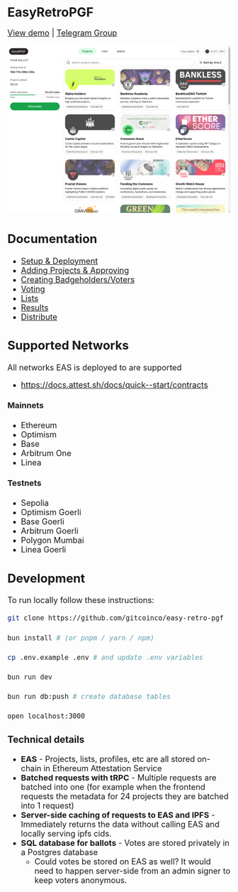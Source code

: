 # EasyRetroPGF

<div style="font-size:18px">

<a href="https://easy-retro-pgf.vercel.app">View demo</a>
<span>|</span>
<a href="https://t.me/+0oycDCvX3QY1NjEx">Telegram Group</a>

<div>

[<img src="./docs/images/screenshot.png">](https://easy-retro-pgf.vercel.app)

## Documentation

- [Setup & Deployment](./docs/01_setup.md)
- [Adding Projects & Approving](./docs/02_adding_projects.md)
- [Creating Badgeholders/Voters](./docs/03_creating_badgeholders.md)
- [Voting](./docs/04_voting.md)
- [Lists](./docs/05_lists.md)
- [Results](./docs/06_results.md)
- [Distribute](./docs/07_distribute.md)

## Supported Networks

All networks EAS is deployed to are supported

- https://docs.attest.sh/docs/quick--start/contracts

#### Mainnets

- Ethereum
- Optimism
- Base
- Arbitrum One
- Linea

#### Testnets

- Sepolia
- Optimism Goerli
- Base Goerli
- Arbitrum Goerli
- Polygon Mumbai
- Linea Goerli

## Development

To run locally follow these instructions:

```sh
git clone https://github.com/gitcoinco/easy-retro-pgf

bun install # (or pnpm / yarn / npm)

cp .env.example .env # and update .env variables

bun run dev

bun run db:push # create database tables

open localhost:3000
```

### Technical details

- **EAS** - Projects, lists, profiles, etc are all stored on-chain in Ethereum Attestation Service
- **Batched requests with tRPC** - Multiple requests are batched into one (for example when the frontend requests the metadata for 24 projects they are batched into 1 request)
- **Server-side caching of requests to EAS and IPFS** - Immediately returns the data without calling EAS and locally serving ipfs cids.
- **SQL database for ballots** - Votes are stored privately in a Postgres database
  - Could votes be stored on EAS as well? It would need to happen server-side from an admin signer to keep voters anonymous.
